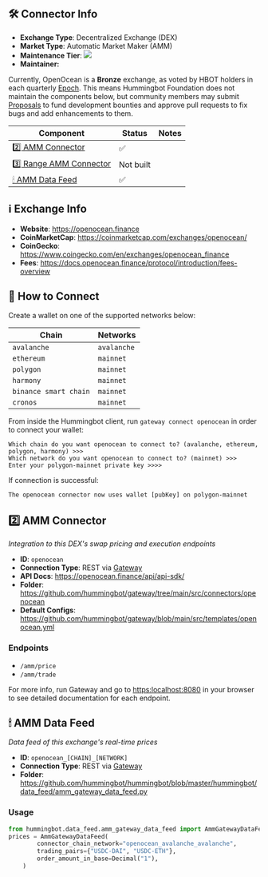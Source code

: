 ## 🛠 Connector Info

- **Exchange Type**: Decentralized Exchange (DEX)
- **Market Type**: Automatic Market Maker (AMM)
- **Maintenance Tier**: ![](https://img.shields.io/static/v1?label=Hummingbot&message=BRONZE&color=green)
- **Maintainer:** 

Currently, OpenOcean is a **Bronze** exchange, as voted by HBOT holders in each quarterly [Epoch](/governance/epochs). This means Hummingbot Foundation does not maintain the components below, but community members may submit [Proposals](/governance/proposals) to fund development bounties and approve pull requests to fix bugs and add enhancements to them.

| Component | Status | Notes | 
| --------- | ------ | ----- |
| [2️⃣ AMM Connector](#2-amm-connector) | ✅ |
| [3️⃣ Range AMM Connector](#3-range-amm-connector) | Not built |
| [🕯 AMM Data Feed](#amm-data-feed) | ✅ |

## ℹ️ Exchange Info

- **Website**: <https://openocean.finance>
- **CoinMarketCap**: <https://coinmarketcap.com/exchanges/openocean/>
- **CoinGecko**: <https://www.coingecko.com/en/exchanges/openocean_finance>
- **Fees**: <https://docs.openocean.finance/protocol/introduction/fees-overview>

## 🔑 How to Connect

Create a wallet on one of the supported networks below:

| Chain | Networks | 
| ----- | -------- |
| `avalanche` | `avalanche` 
| `ethereum` | `mainnet` 
| `polygon` | `mainnet` 
| `harmony` | `mainnet` 
| `binance smart chain` | `mainnet` 
| `cronos` | `mainnet` 

From inside the Hummingbot client, run `gateway connect openocean` in order to connect your wallet:
 
```
Which chain do you want openocean to connect to? (avalanche, ethereum, polygon, harmony) >>>
Which network do you want openocean to connect to? (mainnet) >>>
Enter your polygon-mainnet private key >>>>
```

If connection is successful:

```
The openocean connector now uses wallet [pubKey] on polygon-mainnet
```


## 2️⃣ AMM Connector
*Integration to this DEX's swap pricing and execution endpoints*

- **ID**: `openocean`
- **Connection Type**: REST via [Gateway](/gateway)
- **API Docs**: <https://openocean.finance/api/api-sdk/>
- **Folder**: <https://github.com/hummingbot/gateway/tree/main/src/connectors/openocean>
- **Default Configs**: <https://github.com/hummingbot/gateway/blob/main/src/templates/openocean.yml>

### Endpoints

- `/amm/price`
- `/amm/trade`


For more info, run Gateway and go to <https:localhost:8080> in your browser to see detailed documentation for each endpoint.

## 🕯 AMM Data Feed
*Data feed of this exchange's real-time prices*

- **ID**: `openocean_[CHAIN]_[NETWORK]`
- **Connection Type**: REST via [Gateway](/gateway)
- **Folder**: <https://github.com/hummingbot/hummingbot/blob/master/hummingbot/data_feed/amm_gateway_data_feed.py>

### Usage

```python
from hummingbot.data_feed.amm_gateway_data_feed import AmmGatewayDataFeed
prices = AmmGatewayDataFeed(
        connector_chain_network="openocean_avalanche_avalanche",
        trading_pairs={"USDC-DAI", "USDC-ETH"},
        order_amount_in_base=Decimal("1"),
    )
```